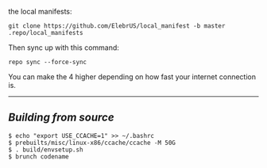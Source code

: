 the local manifests:

	git clone https://github.com/ElebrUS/local_manifest -b master .repo/local_manifests

Then sync up with this command:

	repo sync --force-sync
	
You can make the 4 higher depending on how fast your internet connection is. 

-------------
 
_Building from source_
---------------

	$ echo "export USE_CCACHE=1" >> ~/.bashrc
	$ prebuilts/misc/linux-x86/ccache/ccache -M 50G
	$ . build/envsetup.sh
	$ brunch codename
